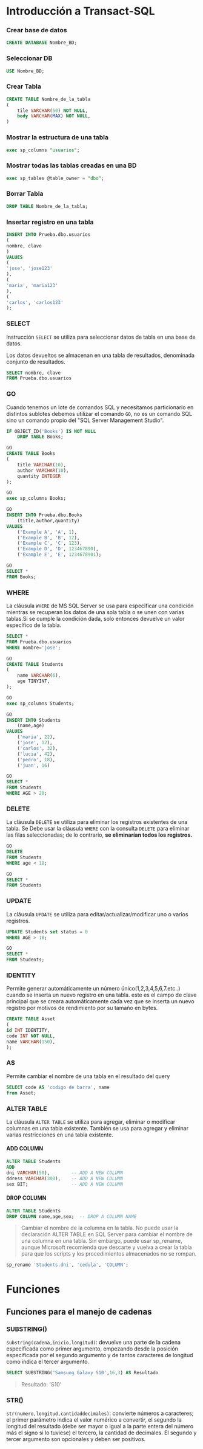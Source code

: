 # Introducción a Transact-SQL

### Crear base de datos

```sql
CREATE DATABASE Nombre_BD;
```

### Seleccionar DB

```sql
USE Nombre_BD;
```

### Crear Tabla

```sql
CREATE TABLE Nombre_de_la_tabla
(
    tile VARCHAR(50) NOT NULL,
    body VARCHAR(MAX) NOT NULL,
)
```

### Mostrar la estructura de una tabla

```sql
exec sp_columns "usuarios";
```

### Mostrar todas las tablas creadas en una BD

```sql
exec sp_tables @table_owner = "dbo";
```

### Borrar Tabla

```sql
DROP TABLE Nombre_de_la_tabla;
```

### Insertar registro en una tabla

```sql
INSERT INTO Prueba.dbo.usuarios
(
nombre, clave
)
VALUES
(
'jose', 'jose123'
),
(
'maria', 'maria123'
),
(
'carlos', 'carlos123'
);
```

### SELECT

Instrucción `SELECT` se utiliza para seleccionar datos de tabla en una base de datos.

Los datos devueltos se almacenan en una tabla de resultados, denominada conjunto de resultados.

```sql
SELECT nombre, clave
FROM Prueba.dbo.usuarios
```

### GO

Cuando tenemos un lote de comandos SQL y necesitamos particionarlo en distintos sublotes debemos utilizar el comando `GO`, no es un comando SQL sino un comando propio del "SQL Server Management Studio".

```sql
IF OBJECT_ID('Books') IS NOT NULL
    DROP TABLE Books;

GO
CREATE TABLE Books
(
    title VARCHAR(10),
    author VARCHAR(10),
    quantity INTEGER
);

GO
exec sp_columns Books;

GO
INSERT INTO Prueba.dbo.Books
    (title,author,quantity)
VALUES
    ('Example A', 'A', 1),
    ('Example B', 'B', 12),
    ('Example C', 'C', 123),
    ('Example D', 'D', 123467890),
    ('Example E', 'E', 1234678901);

GO
SELECT *
FROM Books;
```

### WHERE

La cláusula `WHERE` de MS SQL Server se usa para especificar una condición mientras se recuperan los datos de una sola tabla o se unen con varias tablas.Si se cumple la condición dada, solo entonces devuelve un valor específico de la tabla.

```sql
SELECT *
FROM Prueba.dbo.usuarios
WHERE nombre='jose';
```

```sql
GO
CREATE TABLE Students
(
    name VARCHAR(6),
    age TINYINT,
);

GO
exec sp_columns Students;

GO
INSERT INTO Students
    (name,age)
VALUES
    ('maria', 22),
    ('jose', 12),
    ('carlos', 32),
    ('lucia', 42),
    ('pedro', 18),
    ('juan', 16)

GO
SELECT *
FROM Students
WHERE AGE > 20;
```

### DELETE

La cláusula `DELETE` se utiliza para eliminar los registros existentes de una tabla. Se Debe usar la cláusula `WHERE` con la consulta `DELETE` para eliminar las filas seleccionadas; de lo contrario, **se eliminarían todos los registros.**

```sql
GO
DELETE
FROM Students
WHERE age < 18;

GO
SELECT *
FROM Students
```

### UPDATE

La cláusula `UPDATE` se utiliza para editar/actualizar/modificar uno o varios registros.

```sql
UPDATE Students set status = 0
WHERE AGE > 18;

GO
SELECT *
FROM Students;
```

### IDENTITY

Permite generar automáticamente un número único(1,2,3,4,5,6,7.etc..) cuando se inserta un nuevo registro en una tabla. este es el campo de clave principal que se creara automáticamente cada vez que se inserta un nuevo registro por motivos de rendimiento por su tamaño en bytes.

```sql
CREATE TABLE Asset
(
id INT IDENTITY,
code INT NOT NULL,
name VARCHAR(150),
);
```

### AS

Permite cambiar el nombre de una tabla en el resultado del query

```sql
SELECT code AS 'codigo de barra', name
from Asset;
```

### ALTER TABLE

La cláusula `ALTER TABLE` se utiliza para agregar, eliminar o modificar columnas en una tabla existente. También se usa para agregar y eliminar varias restricciones en una tabla existente.

#### ADD COLUMN

```sql
ALTER TABLE Students
ADD
dni VARCHAR(50),        -- ADD A NEW COLUMN
ddress VARCHAR(300),    -- ADD A NEW COLUMN
sex BIT;                -- ADD A NEW COLUMN
```

#### DROP COLUMN

```sql
ALTER TABLE Students
DROP COLUMN name,age,sex;  -- DROP A COLUMN NAME
```

> Cambiar el nombre de la columna en la tabla. No puede usar la declaración ALTER TABLE en SQL Server para cambiar el nombre de una columna en una tabla. Sin embargo, puede usar sp_rename, aunque Microsoft recomienda que descarte y vuelva a crear la tabla para que los scripts y los procedimientos almacenados no se rompan.

```sql
sp_rename 'Students.dni', 'cedula', 'COLUMN';
```

# Funciones

## Funciones para el manejo de cadenas

### SUBSTRING()

`substring(cadena,inicio,longitud)`: devuelve una parte de la cadena especificada como primer argumento, empezando desde la posición especificada por el segundo argumento y de tantos caracteres de longitud como indica el tercer argumento.

```sql
SELECT SUBSTRING('Samsung Galaxy S10',16,3) AS Resultado
```

> Resultado: 'S10'

### STR()

`str(numero,longitud,cantidaddecimales)`: convierte números a caracteres;
el primer parámetro indica el valor numérico a convertir,
el segundo la longitud del resultado (debe ser mayor o igual a la parte entera del número más el signo si lo tuviese)
el tercero, la cantidad de decimales.
El segundo y tercer argumento son opcionales y deben ser positivos.
